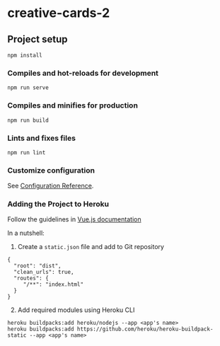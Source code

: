 # creative-cards-2

## Project setup
```
npm install
```

### Compiles and hot-reloads for development
```
npm run serve
```

### Compiles and minifies for production
```
npm run build
```

### Lints and fixes files
```
npm run lint
```

### Customize configuration
See [Configuration Reference](https://cli.vuejs.org/config/).

### Adding the Project to Heroku

Follow the guidelines in [Vue.js documentation](https://cli.vuejs.org/guide/deployment.html#heroku)

In a nutshell:

1. Create a `static.json` file and add to Git repository

```
{
  "root": "dist",
  "clean_urls": true,
  "routes": {
     "/**": "index.html"
  }
}

```

2. Add required modules using Heroku CLI

```
heroku buildpacks:add heroku/nodejs --app <app's name> 
heroku buildpacks:add https://github.com/heroku/heroku-buildpack-static --app <app's name>
```
